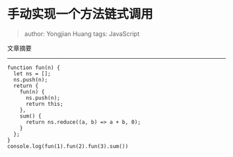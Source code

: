 # 手动实现一个方法链式调用
> author: Yongjian Huang
> tags: Java​Script

文章摘要
**********
```
function fun(n) {
  let ns = [];
  ns.push(n);
  return {
    fun(n) {
      ns.push(n);
      return this;
    },
    sum() {
      return ns.reduce((a, b) => a + b, 0);
    }
  };
}
console.log(fun(1).fun(2).fun(3).sum())
```
